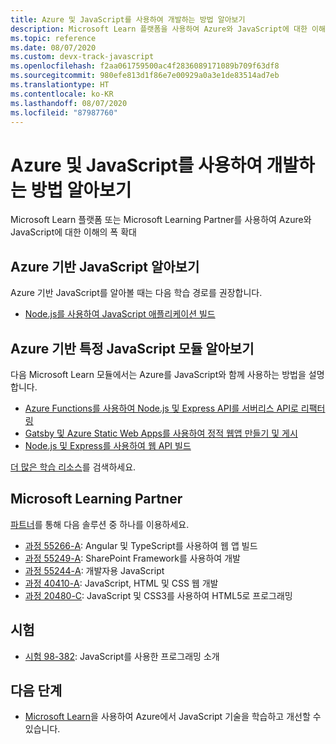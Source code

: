 ```yaml
---
title: Azure 및 JavaScript를 사용하여 개발하는 방법 알아보기
description: Microsoft Learn 플랫폼을 사용하여 Azure와 JavaScript에 대한 이해의 폭 확대
ms.topic: reference
ms.date: 08/07/2020
ms.custom: devx-track-javascript
ms.openlocfilehash: f2aa061759500ac4f2836089171089b709f63df8
ms.sourcegitcommit: 980efe813d1f86e7e00929a0a3e1de83514ad7eb
ms.translationtype: HT
ms.contentlocale: ko-KR
ms.lasthandoff: 08/07/2020
ms.locfileid: "87987760"
---
```

# <a name="learn-to-develop-with-azure-and-javascript"></a>Azure 및 JavaScript를 사용하여 개발하는 방법 알아보기 

Microsoft Learn 플랫폼 또는 Microsoft Learning Partner를 사용하여 Azure와 JavaScript에 대한 이해의 폭 확대

## <a name="learn-javascript-on-azure"></a>Azure 기반 JavaScript 알아보기

Azure 기반 JavaScript를 알아볼 때는 다음 학습 경로를 권장합니다.

* [Node.js를 사용하여 JavaScript 애플리케이션 빌드](https://docs.microsoft.com/learn/paths/build-javascript-applications-nodejs/)

## <a name="learn-specific-javascript-modules-on-azure"></a>Azure 기반 특정 JavaScript 모듈 알아보기

다음 Microsoft Learn 모듈에서는 Azure를 JavaScript와 함께 사용하는 방법을 설명합니다.

* [Azure Functions를 사용하여 Node.js 및 Express API를 서버리스 API로 리팩터링](https://docs.microsoft.com/learn/modules/shift-nodejs-express-apis-serverless/)
* [Gatsby 및 Azure Static Web Apps를 사용하여 정적 웹앱 만들기 및 게시](https://docs.microsoft.com/learn/modules/create-deploy-static-webapp-gatsby-app-service/)
* [Node.js 및 Express를 사용하여 웹 API 빌드](https://docs.microsoft.com/learn/modules/build-web-api-nodejs-express/) 

[더 많은 학습 리소스](https://docs.microsoft.com/search/?category=Learn&terms=JavaScript)를 검색하세요.


## <a name="microsoft-learning-partner"></a>Microsoft Learning Partner

[파트너](https://docs.microsoft.com/learn/certifications/partners)를 통해 다음 솔루션 중 하나를 이용하세요.

* [과정 55266-A](https://docs.microsoft.com/learn/certifications/courses/55266): Angular 및 TypeScript를 사용하여 웹 앱 빌드
* [과정 55249-A](https://docs.microsoft.com/learn/certifications/courses/55249): SharePoint Framework를 사용하여 개발
* [과정 55244-A](https://docs.microsoft.com/learn/certifications/courses/55244): 개발자용 JavaScript
* [과정 40410-A](https://docs.microsoft.com/learn/certifications/courses/40410): JavaScript, HTML 및 CSS 웹 개발
* [과정 20480-C](https://docs.microsoft.com/learn/certifications/courses/20480): JavaScript 및 CSS3를 사용하여 HTML5로 프로그래밍

## <a name="exams"></a>시험

* [시험 98-382](https://docs.microsoft.com/learn/certifications/exams/98-382): JavaScript를 사용한 프로그래밍 소개

## <a name="next-steps"></a>다음 단계

* [Microsoft Learn](https://docs.microsoft.com/learn/)을 사용하여 Azure에서 JavaScript 기술을 학습하고 개선할 수 있습니다. 

